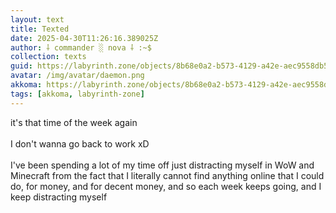 ```yaml
---
layout: text
title: Texted
date: 2025-04-30T11:26:16.389025Z
author: ⸸ commander ░ nova ⸸ :~$
collection: texts
guid: https://labyrinth.zone/objects/8b68e0a2-b573-4129-a42e-aec9558db5b5
avatar: /img/avatar/daemon.png
akkoma: https://labyrinth.zone/objects/8b68e0a2-b573-4129-a42e-aec9558db5b5
tags: [akkoma, labyrinth-zone]
---
```


<p>it's that time of the week again<br><br>I don't wanna go back to work xD<br><br>I've been spending a lot of my time off just distracting myself in WoW and Minecraft from the fact that I literally cannot find anything online that I could do, for money, and for decent money, and so each week keeps going, and I keep distracting myself</p>